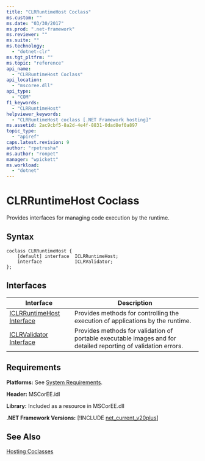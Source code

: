 ```yaml
---
title: "CLRRuntimeHost Coclass"
ms.custom: ""
ms.date: "03/30/2017"
ms.prod: ".net-framework"
ms.reviewer: ""
ms.suite: ""
ms.technology: 
  - "dotnet-clr"
ms.tgt_pltfrm: ""
ms.topic: "reference"
api_name: 
  - "CLRRuntimeHost Coclass"
api_location: 
  - "mscoree.dll"
api_type: 
  - "COM"
f1_keywords: 
  - "CLRRuntimeHost"
helpviewer_keywords: 
  - "CLRRuntimeHost coclass [.NET Framework hosting]"
ms.assetid: 2ac9cbf5-8a2d-4e4f-8831-0dad8ef0a897
topic_type: 
  - "apiref"
caps.latest.revision: 9
author: "rpetrusha"
ms.author: "ronpet"
manager: "wpickett"
ms.workload: 
  - "dotnet"
---
```

# CLRRuntimeHost Coclass
Provides interfaces for managing code execution by the runtime.  
  
## Syntax  
  
```  
coclass CLRRuntimeHost {  
    [default] interface  ICLRRuntimeHost;  
    interface            ICLRValidator;  
};  
```  
  
## Interfaces  
  
|Interface|Description|  
|---------------|-----------------|  
|[ICLRRuntimeHost Interface](../../../../docs/framework/unmanaged-api/hosting/iclrruntimehost-interface.md)|Provides methods for controlling the execution of applications by the runtime.|  
|[ICLRValidator Interface](../../../../docs/framework/unmanaged-api/hosting/iclrvalidator-interface.md)|Provides methods for validation of portable executable images and for detailed reporting of validation errors.|  
  
## Requirements  
 **Platforms:** See [System Requirements](../../../../docs/framework/get-started/system-requirements.md).  
  
 **Header:** MSCorEE.idl  
  
 **Library:** Included as a resource in MSCorEE.dll  
  
 **.NET Framework Versions:** [!INCLUDE [net_current_v20plus](../../../../includes/net-current-v20plus-md.md)]  
  
## See Also  
 [Hosting Coclasses](../../../../docs/framework/unmanaged-api/hosting/hosting-coclasses.md)
